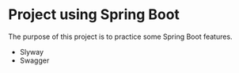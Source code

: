 # Project using Spring Boot
The purpose of this project is to practice some Spring Boot features.
- Slyway
- Swagger 
